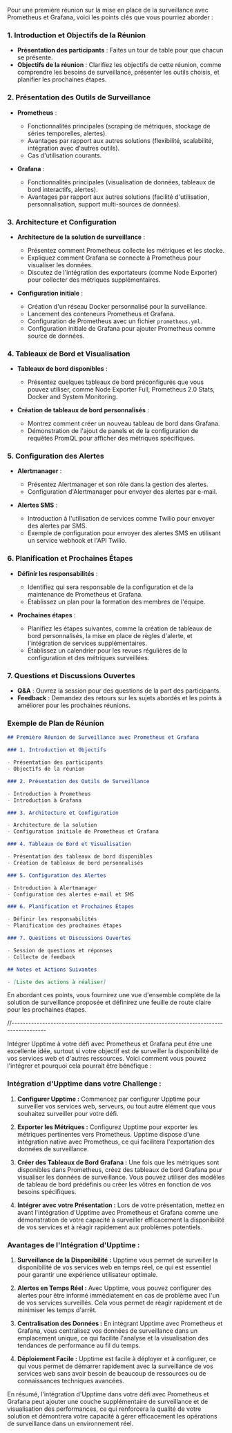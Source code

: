 Pour une première réunion sur la mise en place de la surveillance avec Prometheus et Grafana, voici les points clés que vous pourriez aborder :

### 1. Introduction et Objectifs de la Réunion

- **Présentation des participants** : Faites un tour de table pour que chacun se présente.
- **Objectifs de la réunion** : Clarifiez les objectifs de cette réunion, comme comprendre les besoins de surveillance, présenter les outils choisis, et planifier les prochaines étapes.

### 2. Présentation des Outils de Surveillance

- **Prometheus** :

  - Fonctionnalités principales (scraping de métriques, stockage de séries temporelles, alertes).
  - Avantages par rapport aux autres solutions (flexibilité, scalabilité, intégration avec d'autres outils).
  - Cas d'utilisation courants.

- **Grafana** :
  - Fonctionnalités principales (visualisation de données, tableaux de bord interactifs, alertes).
  - Avantages par rapport aux autres solutions (facilité d'utilisation, personnalisation, support multi-sources de données).

### 3. Architecture et Configuration

- **Architecture de la solution de surveillance** :

  - Présentez comment Prometheus collecte les métriques et les stocke.
  - Expliquez comment Grafana se connecte à Prometheus pour visualiser les données.
  - Discutez de l'intégration des exportateurs (comme Node Exporter) pour collecter des métriques supplémentaires.

- **Configuration initiale** :
  - Création d'un réseau Docker personnalisé pour la surveillance.
  - Lancement des conteneurs Prometheus et Grafana.
  - Configuration de Prometheus avec un fichier `prometheus.yml`.
  - Configuration initiale de Grafana pour ajouter Prometheus comme source de données.

### 4. Tableaux de Bord et Visualisation

- **Tableaux de bord disponibles** :

  - Présentez quelques tableaux de bord préconfigurés que vous pouvez utiliser, comme Node Exporter Full, Prometheus 2.0 Stats, Docker and System Monitoring.

- **Création de tableaux de bord personnalisés** :
  - Montrez comment créer un nouveau tableau de bord dans Grafana.
  - Démonstration de l'ajout de panels et de la configuration de requêtes PromQL pour afficher des métriques spécifiques.

### 5. Configuration des Alertes

- **Alertmanager** :

  - Présentez Alertmanager et son rôle dans la gestion des alertes.
  - Configuration d'Alertmanager pour envoyer des alertes par e-mail.

- **Alertes SMS** :
  - Introduction à l'utilisation de services comme Twilio pour envoyer des alertes par SMS.
  - Exemple de configuration pour envoyer des alertes SMS en utilisant un service webhook et l'API Twilio.

### 6. Planification et Prochaines Étapes

- **Définir les responsabilités** :

  - Identifiez qui sera responsable de la configuration et de la maintenance de Prometheus et Grafana.
  - Établissez un plan pour la formation des membres de l'équipe.

- **Prochaines étapes** :
  - Planifiez les étapes suivantes, comme la création de tableaux de bord personnalisés, la mise en place de règles d'alerte, et l'intégration de services supplémentaires.
  - Établissez un calendrier pour les revues régulières de la configuration et des métriques surveillées.

### 7. Questions et Discussions Ouvertes

- **Q&A** : Ouvrez la session pour des questions de la part des participants.
- **Feedback** : Demandez des retours sur les sujets abordés et les points à améliorer pour les prochaines réunions.

### Exemple de Plan de Réunion

```markdown
## Première Réunion de Surveillance avec Prometheus et Grafana

### 1. Introduction et Objectifs

- Présentation des participants
- Objectifs de la réunion

### 2. Présentation des Outils de Surveillance

- Introduction à Prometheus
- Introduction à Grafana

### 3. Architecture et Configuration

- Architecture de la solution
- Configuration initiale de Prometheus et Grafana

### 4. Tableaux de Bord et Visualisation

- Présentation des tableaux de bord disponibles
- Création de tableaux de bord personnalisés

### 5. Configuration des Alertes

- Introduction à Alertmanager
- Configuration des alertes e-mail et SMS

### 6. Planification et Prochaines Étapes

- Définir les responsabilités
- Planification des prochaines étapes

### 7. Questions et Discussions Ouvertes

- Session de questions et réponses
- Collecte de feedback

## Notes et Actions Suivantes

- [Liste des actions à réaliser]
```

En abordant ces points, vous fournirez une vue d'ensemble complète de la solution de surveillance proposée et définirez une feuille de route claire pour les prochaines étapes.

//------------------------------------------------------------------------------------------

Intégrer Upptime à votre défi avec Prometheus et Grafana peut être une excellente idée, surtout si votre objectif est de surveiller la disponibilité de vos services web et d'autres ressources. Voici comment vous pouvez l'intégrer et pourquoi cela pourrait être bénéfique :

### Intégration d'Upptime dans votre Challenge :

1. **Configurer Upptime :** Commencez par configurer Upptime pour surveiller vos services web, serveurs, ou tout autre élément que vous souhaitez surveiller pour votre défi.

2. **Exporter les Métriques :** Configurez Upptime pour exporter les métriques pertinentes vers Prometheus. Upptime dispose d'une intégration native avec Prometheus, ce qui facilitera l'exportation des données de surveillance.

3. **Créer des Tableaux de Bord Grafana :** Une fois que les métriques sont disponibles dans Prometheus, créez des tableaux de bord Grafana pour visualiser les données de surveillance. Vous pouvez utiliser des modèles de tableau de bord prédéfinis ou créer les vôtres en fonction de vos besoins spécifiques.

4. **Intégrer avec votre Présentation :** Lors de votre présentation, mettez en avant l'intégration d'Upptime avec Prometheus et Grafana comme une démonstration de votre capacité à surveiller efficacement la disponibilité de vos services et à réagir rapidement aux problèmes potentiels.

### Avantages de l'Intégration d'Upptime :

1. **Surveillance de la Disponibilité :** Upptime vous permet de surveiller la disponibilité de vos services web en temps réel, ce qui est essentiel pour garantir une expérience utilisateur optimale.

2. **Alertes en Temps Réel :** Avec Upptime, vous pouvez configurer des alertes pour être informé immédiatement en cas de problème avec l'un de vos services surveillés. Cela vous permet de réagir rapidement et de minimiser les temps d'arrêt.

3. **Centralisation des Données :** En intégrant Upptime avec Prometheus et Grafana, vous centralisez vos données de surveillance dans un emplacement unique, ce qui facilite l'analyse et la visualisation des tendances de performance au fil du temps.

4. **Déploiement Facile :** Upptime est facile à déployer et à configurer, ce qui vous permet de démarrer rapidement avec la surveillance de vos services web sans avoir besoin de beaucoup de ressources ou de connaissances techniques avancées.

En résumé, l'intégration d'Upptime dans votre défi avec Prometheus et Grafana peut ajouter une couche supplémentaire de surveillance et de visualisation des performances, ce qui renforcera la qualité de votre solution et démontrera votre capacité à gérer efficacement les opérations de surveillance dans un environnement réel.
